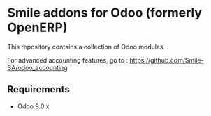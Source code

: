 Smile addons for Odoo (formerly OpenERP)
========================

This repository contains a collection of Odoo modules.

For advanced accounting features, go to : https://github.com/Smile-SA/odoo_accounting

Requirements
------------------------

* Odoo 9.0.x
